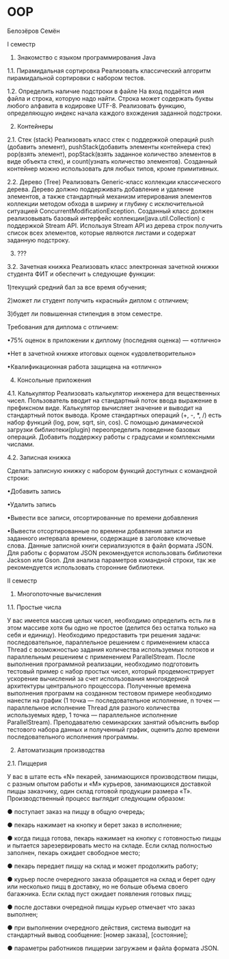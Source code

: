 # OOP
Белозёров Семён

I семестр

1. Знакомство с языком программирования Java

1.1. Пирамидальная сортировка
Реализовать классический алгоритм пирамидальной сортировки c набором тестов.

1.2. Определить наличие подстроки в файле
На вход подаётся имя файла и строка, которую надо найти. Строка может содержать буквы любого алфавита в кодировке UTF-8.
Реализовать функцию, определяющую индекс начала каждого вхождения заданной подстроки.

2. Контейнеры

2.1. Стек (stack)
Реализовать класс стек с поддержкой операций push (добавить элемент), pushStack(добавить элементы контейнера стек) pop(взять элемент), popStack(взять заданное количество элементов в виде объекта стек), и count(узнать количество элементов). Созданный контейнер можно использовать для любых типов, кроме примитивных.

2.2. Дерево (Tree)
Реализовать Generic-класс коллекции классического дерева. Дерево должно поддерживать добавление и удаление элементов, а также стандартный механизм итерирования элементов коллекции методом обхода в ширину и глубину с исключительной ситуацией ConcurrentModificationException.
Созданный класс должен реализовывать базовый интерфейс коллекции(java.util.Collection) с поддержкой Stream API. Используя Stream API из дерева строк получить список всех элементов, которые являются листами и содержат заданную подстроку.

3. ???

3.2. Зачетная книжка
Реализовать класс электронная зачетной книжки студента ФИТ и обеспечит ь следующие функции:

1)текущий средний бал за все время обучения;

2)может ли студент получить «красный» диплом с отличием;

3)будет ли повышенная стипендия в этом семестре.

Требования для диплома с отличием:

•75% оценок в приложении к диплому (последняя оценка) — «отлично»

•Нет в зачетной книжке итоговых оценок «удовлетворительно»

•Квалификационная работа защищена на «отлично»

4. Консольные приложения

4.1. Калькулятор
Реализовать калькулятор инженера для вещественных чисел. Пользователь вводит на стандартный поток ввода выражение в префиксном виде. Калькулятор вычисляет значение и   выводит на стандартный поток вывода. Кроме стандартных операций (+, -, *, /) есть набор функций (log, pow, sqrt, sin, cos).
С помощью динамической загрузки библиотеки(pІugіn) переопределить поведение базовых операций. Добавить поддержку работы с градусами и комплексными числами.

4.2. Записная книжка

Сделать записную книжку с набором функций доступных с командной строки:

•Добавить запись

•Удалить запись

•Вывести все записи, отсортированные по времени добавления

•Вывести отсортированные по времени добавления записи из заданного интервала времени, содержащие в заголовке ключевые слова. Данные записной книги сериализуются в файл формата JSON. Для работы с форматом JSON рекомендуется использовать библиотеки Jackson или Gson. Для анализа параметров командной строки, так же рекомендуется использовать сторонние библиотеки.


II семестр

1. Многопоточные вычисления

1.1. Простые числа

У вас имеется массив целых чисел, необходимо определить есть ли в этом массиве хотя бы одно не простое (делится без остатка только на себя и единицу).
Необходимо предоставить три решения задачи: последовательное, параллельное решением с применением класса Thread с возможностью задания количества используемых потоков и параллельным решением с применением ParallelStream.
После выполнения программной реализации, необходимо подготовить тестовый пример с набор простых чисел, который продемонстрирует ускорение вычислений за счет использования многоядерной архитектуры центрального процессора. Полученные времена выполнения программ на созданном тестовом примере необходимо нанести на график (1 точка — последовательное исполнение, n точек — параллельное исполнение Thread для разного количества используемых ядер, 1 точка — параллельное исполнение ParallelStream).
Преподавателю семинарских занятий объяснить выбор тестового набора данных и полученный график, оценить долю времени последовательного исполнения программы.

2. Автоматизация производства

2.1. Пиццерия

У вас в штате есть «N» пекарей, занимающихся производством пиццы, с разным опытом работы и «M» курьеров, занимающихся доставкой пиццы заказчику, один склад готовой продукции размера «T». Производственный процесс выглядит следующим образом:

● поступает заказ на пиццу в общую очередь;

● пекарь нажимает на кнопку и берет заказ в исполнение;

● когда пицца готова, пекарь нажимает на кнопку с готовностью пиццы и пытается зарезервировать место на складе. Если склад полностью заполнен, пекарь ожидает свободное место;

● пекарь передает пиццу на склад и может продолжить работу;

● курьер после очередного заказа обращается на склад и берет одну или несколько пицц в доставку, но не больше объема своего багажника. Если склад пуст ожидает появления готовых пицц;

● после доставки очередной пиццы курьер отмечает что заказ выполнен;

● при выполнении очередного действия, система выводит на стандартный вывод сообщение: [номер заказа], [состояние];

● параметры работников пиццерии загружаем и файла формата JSON.
